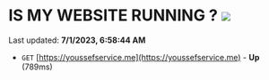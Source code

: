 # IS MY WEBSITE RUNNING ? [![](https://img.shields.io/static/v1?label=Sponsor&message=%E2%9D%A4&logo=GitHub&color=%23fe8e86)](https://github.com/sponsors/<username>)

Last updated: **7/1/2023, 6:58:44 AM**

- `GET` [https://youssefservice.me](https://youssefservice.me) - **Up** (789ms)

